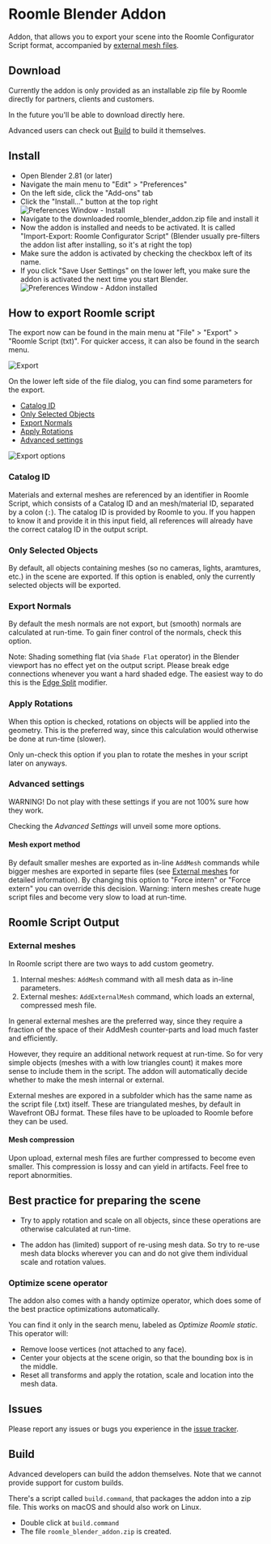 # Roomle Blender Addon

Addon, that allows you to export your scene into the Roomle Configurator Script format, accompanied by [external mesh files](#external-meshes).

## Download

Currently the addon is only provided as an installable zip file by Roomle directly for partners, clients and customers.

In the future you'll be able to download directly here.

Advanced users can check out [Build](#build) to build it themselves.

## Install

- Open Blender 2.81 (or later)
- Navigate the main menu to "Edit" > "Preferences"
- On the left side, click the "Add-ons" tab
- Click the "Install…" button at the top right
![Preferences Window - Install](doc/images/01_prefs-install.png)
- Navigate to the downloaded roomle_blender_addon.zip file and install it
- Now the addon is installed and needs to be activated. It is called "Import-Export: Roomle Configurator Script" (Blender usually pre-filters the addon list after installing, so it's at right the top)
- Make sure the addon is activated by checking the checkbox left of its name.
- If you click "Save User Settings" on the lower left, you make sure the addon is activated the next time you start Blender.
![Preferences Window - Addon installed](doc/images/03_prefs-enable.png)

## How to export Roomle script

The export now can be found in the main menu at "File" > "Export" > "Roomle Script (txt)". For quicker access, it can also be found in the 
search menu.

![Export](doc/images/04_export.png)

On the lower left side of the file dialog, you can find some parameters for the export.
- [Catalog ID](#Catalog-ID)
- [Only Selected Objects](#Only-Selected-Objects)
- [Export Normals](#Export-Normals)
- [Apply Rotations](#Apply-Rotations)
- [Advanced settings](#Advanced-settings)

![Export options](doc/images/05_export-options.png)

### Catalog ID

Materials and external meshes are referenced by an identifier in Roomle Script, which consists of a Catalog ID and an mesh/material ID, separated by a colon (`:`). The catalog ID is provided by Roomle to you. If you happen to know it and provide it in this input field, all references will already have the correct catalog ID in the output script.

### Only Selected Objects

By default, all objects containing meshes (so no cameras, lights, aramtures, etc.) in the scene are exported. If this option is enabled, only the currently selected objects will be exported.

### Export Normals

By default the mesh normals are not export, but (smooth) normals are calculated at run-time. To gain finer control of the normals, check this option.

Note: Shading something flat (via `Shade Flat` operator) in the Blender viewport has no effect yet on the output script. Please break edge connections whenever you want a hard shaded edge. The easiest way to do this is the [Edge Split](https://docs.blender.org/manual/en/latest/modeling/modifiers/generate/edge_split.html)  modifier.

### Apply Rotations

When this option is checked, rotations on objects will be applied into the geometry. This is the preferred way, since this calculation would otherwise be done at run-time (slower).

Only un-check this option if you plan to rotate the meshes in your script later on anyways.

### Advanced settings

WARNING! Do not play with these settings if you are not 100% sure how they work.

Checking the *Advanced Settings* will unveil some more options.

#### Mesh export method

By default smaller meshes are exported as in-line `AddMesh` commands  while bigger meshes are exported in separte files (see [External meshes](#external-meshes) for detailed information).
By changing this option to "Force intern" or "Force extern" you can override this decision.
Warning: intern meshes create huge script files and become very slow to load at run-time.

## Roomle Script Output

### External meshes

In Roomle script there are two ways to add custom geometry.
1. Internal meshes: `AddMesh` command with all mesh data as in-line parameters.
2. External meshes: `AddExternalMesh` command, which loads an external, compressed mesh file.

In general external meshes are the preferred way, since they require a fraction of the space of their AddMesh counter-parts and load much faster and efficiently.

However, they require an additional network request at run-time. So for very simple objects (meshes with a with low triangles count) it makes more sense to include them in the script. The addon will automatically decide whether to make the mesh internal or external.

External meshes are expored in a subfolder which has the same name as the script file (.txt) itself. These are triangulated meshes, by default in Wavefront OBJ format. These files have to be uploaded to Roomle before they can be used.

#### Mesh compression

Upon upload, external mesh files are further compressed to become even smaller. This compression is lossy and can yield in artifacts. Feel free to report abnormities.

## Best practice for preparing the scene

- Try to apply rotation and scale on all objects, since these operations are otherwise calculated at run-time.

- The addon has (limited) support of re-using mesh data. So try to re-use mesh data blocks wherever you can and do not give them individual scale and rotation values. 

### Optimize scene operator

The addon also comes with a handy optimize operator, which does some of the best practice optimizations automatically.

You can find it only in the search menu, labeled as *Optimize Roomle static*. This operator will:
- Remove loose vertices (not attached to any face).
- Center your objects at the scene origin, so that the bounding box is in the middle.
- Reset all transforms and apply the rotation, scale and location into the mesh data.

## Issues

Please report any issues or bugs you experience in the [issue tracker](https://gitlab.com/roomle/tools/roomle-blender-addon/issues).

## Build

Advanced developers can build the addon themselves. Note that we cannot provide support for custom builds.

There's a script called `build.command`, that packages the addon into a zip file. This works on macOS and should also work on Linux.
- Double click at `build.command`
- The file `roomle_blender_addon.zip` is created.
